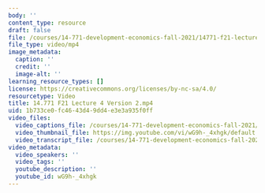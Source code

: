 ```yaml
---
body: ''
content_type: resource
draft: false
file: /courses/14-771-development-economics-fall-2021/14771-f21-lecture-4-version-2_360p_16_9.mp4
file_type: video/mp4
image_metadata:
  caption: ''
  credit: ''
  image-alt: ''
learning_resource_types: []
license: https://creativecommons.org/licenses/by-nc-sa/4.0/
resourcetype: Video
title: 14.771 F21 Lecture 4 Version 2.mp4
uid: 1b733ce0-fc46-43d4-9dd4-e3e3a935f0ff
video_files:
  video_captions_file: /courses/14-771-development-economics-fall-2021/1TMmBOlqSe_M6u_74YSZCFEqtYBVYxfYU_transcript.webvtt
  video_thumbnail_file: https://img.youtube.com/vi/wG9h-_4xhgk/default.jpg
  video_transcript_file: /courses/14-771-development-economics-fall-2021/1TMmBOlqSe_M6u_74YSZCFEqtYBVYxfYU_transcript.pdf
video_metadata:
  video_speakers: ''
  video_tags: ''
  youtube_description: ''
  youtube_id: wG9h-_4xhgk
---
```


